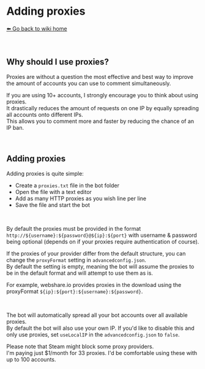 # Adding proxies
[⬅️ Go back to wiki home](./#readme)

&nbsp;

## Why should I use proxies?
Proxies are without a question the most effective and best way to improve the amount of accounts you can use to comment simultaneously.  

If you are using 10+ accounts, I strongly encourage you to think about using proxies.  
It drastically reduces the amount of requests on one IP by equally spreading all accounts onto different IPs.  
This allows you to comment more and faster by reducing the chance of an IP ban.  

&nbsp;

## Adding proxies
Adding proxies is quite simple:  
- Create a `proxies.txt` file in the bot folder  
- Open the file with a text editor  
- Add as many HTTP proxies as you wish line per line  
- Save the file and start the bot  

&nbsp;
  
By default the proxies must be provided in the format `http://${username}:${password}@${ip}:${port}` with username & password being optional (depends on if your proxies require authentication of course).

If the proxies of your provider differ from the default structure, you can change the `proxyFormat` setting in `advancedconfig.json`.  
By default the setting is empty, meaning the bot will assume the proxies to be in the default format and will attempt to use them as is.

For example, webshare.io provides proxies in the download using the proxyFormat `${ip}:${port}:${username}:${password}`.

&nbsp;

The bot will automatically spread all your bot accounts over all available proxies.  
By default the bot will also use your own IP. If you'd like to disable this and only use proxies, set `useLocalIP` in the `advancedconfig.json` to `false`.

Please note that Steam might block some proxy providers.  
I'm paying just $1/month for 33 proxies. I'd be comfortable using these with up to 100 accounts.
